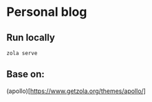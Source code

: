 # Personal blog 

## Run locally 

```
zola serve
```

## Base on: 

(apollo)[https://www.getzola.org/themes/apollo/]

